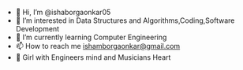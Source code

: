 - 👋 Hi, I’m @ishaborgaonkar05
- 👀 I’m interested in Data Structures and Algorithms,Coding,Software Development
- 🌱 I’m currently learning Computer Engineering
- 📫 How to reach me ishamborgaonkar@gmail.com
- 🌱 Girl with Engineers mind and Musicians Heart

<!---
ishaborgaonkar05/ishaborgaonkar05 is a ✨ special ✨ repository because its `README.md` (this file) appears on your GitHub profile.
You can click the Preview link to take a look at your changes.
--->
